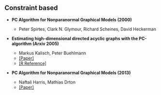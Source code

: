 ## Constraint based

- **PC Algorithm for Nonparanormal Graphical Models (2000)**
  - Peter Spirtes, Clark N. Glymour, Richard Scheines, David Heckerman 

- **Estimating high-dimensional directed acyclic graphs with the PC-algorithm (Arxiv 2005)**
  - Markus Kalisch, Peter Buehlmann
  - [[Paper]](https://arxiv.org/abs/math/0510436.pdf)
  - [[R Reference]](https://github.com/cran/pcalg)
  
- **PC Algorithm for Nonparanormal Graphical Models (2013)**
  - Naftali Harris, Mathias Drton
  - [[Paper]](https://www.jmlr.org/papers/volume14/harris13a/harris13a.pdf)
